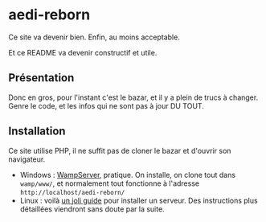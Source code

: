 # aedi-reborn
Ce site va devenir bien. Enfin, au moins acceptable.

Et ce README va devenir constructif et utile.

## Présentation

Donc en gros, pour l'instant c'est le bazar, et il y a plein de trucs à changer. Genre le code, et les infos qui ne sont pas à jour DU TOUT.

## Installation

Ce site utilise PHP, il ne suffit pas de cloner le bazar et d'ouvrir son navigateur.

 - Windows : [WampServer](http://www.wampserver.com/), pratique. On installe, on clone tout dans `wamp/www/`, et normalement tout fonctionne à l'adresse `http://localhost/aedi-reborn/`
 - Linux : voilà [un joli guide](https://www.digitalocean.com/community/tutorials/how-to-install-linux-apache-mysql-php-lamp-stack-on-ubuntu) pour installer un serveur. Des instructions plus détaillées viendront sans doute par la suite.




